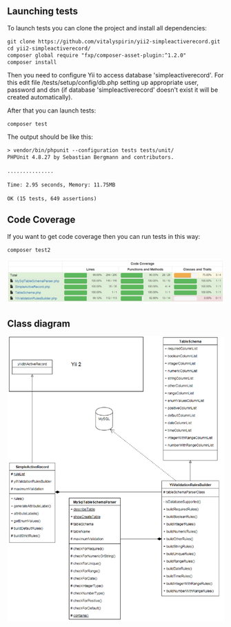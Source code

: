 ## Launching tests

To launch tests you can clone the project and install all dependencies:
```
git clone https://github.com/vitalyspirin/yii2-simpleactiverecord.git
cd yii2-simpleactiverecord/
composer global require "fxp/composer-asset-plugin:^1.2.0"
composer install
```


Then you need to configure Yii to access database 'simpleactiverecord'. For this edit file /tests/setup/config/db.php setting up
appropriate user, password and dsn (if database 'simpleactiverecord' doesn't exist it will be created automatically).

After that you can launch tests:
```
composer test
```
The output should be like this:
```
> vendor/bin/phpunit --configuration tests tests/unit/
PHPUnit 4.8.27 by Sebastian Bergmann and contributors.

...............

Time: 2.95 seconds, Memory: 11.75MB

OK (15 tests, 649 assertions)
```

## Code Coverage

If you want to get code coverage then you can run tests in this way:
```
composer test2
```

![codeCoverage.png](/tests/docs/codeCoverage.png "code coverage screenshot")


## Class diagram

![UML.png](/tests/docs/UML.png "UML diagram")
